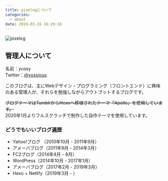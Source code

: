 ```yaml
---
title: pixelogについて
categories:
  - about
date: 2019-03-16 16:29:18
---
```


![pixelog](https://pixelog.net/img/pixelog.png)

## 管理人について

名前：yussy  
Twitter：[@yussious](https://twitter.com/yussious)

このブログは、主にWebデザイン・プログラミング（フロントエンド）に興味のある管理人が、それらを勉強しながらアウトプットするブログです。

~~ブログテーマはTumblrからHexoへ移植されたテーマ「Apollo」を使用しています。~~  
2020年1月よりフルスクラッチで制作した自作テーマを使用しています。

### どうでもいいブログ遍歴

- Yahoo!ブログ （2010年10月 - 2011年9月）
- アメーバブログ（2011年9月 - 2014年3月）
- FC2ブログ（2014年4月 - 8月）
- WordPress（2014年10月 - 2017年1月）
- アメーバブログ（2017年2月 - 2019年3月）
- Hexo + Netlify（2019年3月 - ）
